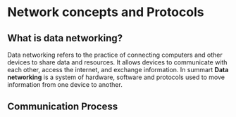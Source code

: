 ---
---
# Network concepts and Protocols

## What is data networking?

Data networking refers to the practice of connecting computers and other devices to share data and resources. It allows devices to communicate with each other, access the internet, and exchange information.
In summart **Data networking** is a system of hardware, software and protocols used to move information from one device to another.

## Communication Process
